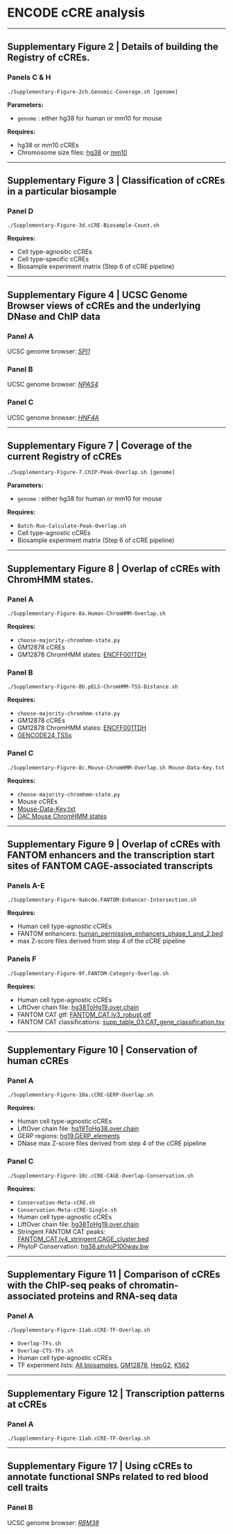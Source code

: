# ENCODE cCRE analysis

---

## Supplementary Figure 2 | Details of building the Registry of cCREs.

### Panels C & H

```
./Supplementary-Figure-2ch.Genomic-Coverage.sh [genome]
```

**Parameters:**
* `genome` : either hg38 for human or mm10 for mouse

**Requires:**
* hg38 or mm10 cCREs
* Chromosome size files: [hg38](https://hgdownload-test.gi.ucsc.edu/goldenPath/hg38/bigZips/hg38.chrom.sizes) or [mm10](https://hgdownload-test.gi.ucsc.edu/goldenPath/mm10/bigZips/mm10.chrom.sizes)

---


## Supplementary Figure 3 | Classification of cCREs in a particular biosample

### Panel D

```
./Supplementary-Figure-3d.cCRE-Biosample-Count.sh
```

**Requires:**
* Cell type-agnositic cCREs
* Cell type-specific cCREs
* Biosample experiment matrix (Step 6 of cCRE pipeline)

---

## Supplementary Figure 4 | UCSC Genome Browser views of cCREs and the underlying DNase and ChIP data

### Panel A
UCSC genome browser: [*SPI1*](https://genome.ucsc.edu/cgi-bin/hgTracks?db=hg38&position=chr11:47371158-47397795&hubClear=https://users.wenglab.org/moorej3/ENCODE-cCREs/Track-Hubs/hub-SF4a.txt)

### Panel B
UCSC genome browser: [*NPAS4*](https://genome.ucsc.edu/cgi-bin/hgTracks?db=hg38&position=chr11:66415362-66432380&hubClear=https://users.wenglab.org/moorej3/ENCODE-cCREs/Track-Hubs/hub-SF4b.txt)

### Panel C
UCSC genome browser: [*HNF4A*](https://genome.ucsc.edu/cgi-bin/hgTracks?db=hg38&position=chr20:44344991-44392365&hubClear=https://users.wenglab.org/moorej3/ENCODE-cCREs/Track-Hubs/hub-SF4c.txt)

---

## Supplementary Figure 7 | Coverage of the current Registry of cCREs

```
./Supplementary-Figure-7.ChIP-Peak-Overlap.sh [genome]
```

**Parameters:**
* `genome` : either hg38 for human or mm10 for mouse

**Requires:**
* `Batch-Run-Calculate-Peak-Overlap.sh`
* Cell type-agnostic cCREs
* Biosample experiment matrix (Step 6 of cCRE pipeline)


---

## Supplementary Figure 8 | Overlap of cCREs with ChromHMM states. 

### Panel A

```
./Supplementary-Figure-8a.Human-ChromHMM-Overlap.sh
```

**Requires:**
* `choose-majority-chromhmm-state.py`
* GM12878 cCREs
* GM12878 ChromHMM states: [ENCFF001TDH](https://www.encodeproject.org/files/ENCFF001TDH/)


### Panel B

```
./Supplementary-Figure-8b.pELS-ChromHMM-TSS-Distance.sh
```

**Requires:**
* `choose-majority-chromhmm-state.py`
* GM12878 cCREs
* GM12878 ChromHMM states: [ENCFF001TDH](https://www.encodeproject.org/files/ENCFF001TDH/)
* [GENCODE24 TSSs](https://github.com/weng-lab/ENCODE-cCREs/blob/master/Version-2/cCRE-Pipeline/Input-Data/hg38/GENCODE24/TSS.Basic.bed.gz)


### Panel C

```
./Supplementary-Figure-8c.Mouse-ChromHMM-Overlap.sh Mouse-Data-Key.txt
```

**Requires:**
* `choose-majority-chromhmm-state.py`
* Mouse cCREs
* [Mouse-Data-Key.txt](https://github.com/weng-lab/ENCODE-cCREs/blob/master/Version-2/cCRE-Analysis/Input-Data/mm10/DAC-Mouse-ChromHMM/Mouse-Data-Key.txt)
* [DAC Mouse ChromHMM states](https://github.com/weng-lab/ENCODE-cCREs/tree/master/Version-2/cCRE-Analysis/Input-Data/mm10/DAC-Mouse-ChromHMM)

---

## Supplementary Figure 9 | Overlap of cCREs with FANTOM enhancers and the transcription start sites of FANTOM CAGE-associated transcripts

### Panels A-E

```
./Supplementary-Figure-9abcde.FANTOM-Enhancer-Intersection.sh
```

**Requires:**
* Human cell type-agnostic cCREs
* FANTOM enhancers: [human_permissive_enhancers_phase_1_and_2.bed](https://fantom.gsc.riken.jp/5/datafiles/latest/extra/Enhancers/human_permissive_enhancers_phase_1_and_2.bed.gz)
* max Z-score files derived from step 4 of the cCRE pipeline


### Panels F

```
./Supplementary-Figure-9f.FANTOM-Category-Overlap.sh
```

**Requires:**
* Human cell type-agnostic cCREs
* LiftOver chain file: [hg38ToHg19.over.chain](http://hgdownload.cse.ucsc.edu/goldenpath/hg38/liftOver/hg38ToHg19.over.chain.gz)
* FANTOM CAT gtf: [FANTOM_CAT.lv3_robust.gtf](https://fantom.gsc.riken.jp/5/suppl/Hon_et_al_2016/data/assembly/lv3_robust/FANTOM_CAT.lv3_robust.gtf.gz)
* FANTOM CAT classifications: [supp_table_03.CAT_gene_classification.tsv](https://fantom.gsc.riken.jp/5/suppl/Hon_et_al_2016/data/supp_table/supp_table_03.CAT_gene_classification.tsv)


---

## Supplementary Figure 10 | Conservation of human cCREs

### Panel A

```
./Supplementary-Figure-10a.cCRE-GERP-Overlap.sh
```

**Requires:**
* Human cell type-agnostic cCREs
* LiftOver chain file: [hg19ToHg38.over.chain](http://hgdownload.cse.ucsc.edu/goldenpath/hg19/liftOver/hg19ToHg38.over.chain.gz)
* GERP regions: [hg19.GERP_elements](http://mendel.stanford.edu/SidowLab/downloads/gerp/hg19.GERP_elements.tar.gz)
* DNase max Z-score files derived from step 4 of the cCRE pipeline

### Panel C

```
./Supplementary-Figure-10c.cCRE-CAGE-Overlap-Conservation.sh
```

**Requires:**
* `Conservation-Meta-cCRE.sh`
* `Conservation-Meta-cCRE-Single.sh`
* Human cell type-agnostic cCREs
* LiftOver chain file: [hg38ToHg19.over.chain](http://hgdownload.cse.ucsc.edu/goldenpath/hg38/liftOver/hg38ToHg19.over.chain.gz)
* Stringent FANTOM CAT peaks: [FANTOM_CAT.lv4_stringent.CAGE_cluster.bed](https://fantom.gsc.riken.jp/5/suppl/Hon_et_al_2016/data/assembly/lv4_stringent/FANTOM_CAT.lv4_stringent.CAGE_cluster.bed.gz)
* PhyloP Conservation: [hg38.phyloP100way.bw](http://hgdownload.cse.ucsc.edu/goldenpath/hg38/phyloP100way/hg38.phyloP100way.bw)

---

## Supplementary Figure 11 | Comparison of cCREs with the ChIP-seq peaks of chromatin-associated proteins and RNA-seq data

### Panel A

```
./Supplementary-Figure-11ab.cCRE-TF-Overlap.sh
```

* `Overlap-TFs.sh`
* `Overlap-CTS-TFs.sh`
* Human cell type-agnostic cCREs
* TF experiment lists: [All biosamples](https://github.com/weng-lab/ENCODE-cCREs/blob/master/Version-2/cCRE-Analysis/Input-Data/hg38/All-Biosample-Filtered-TF-List.txt), [GM12878](https://github.com/weng-lab/ENCODE-cCREs/blob/master/Version-2/cCRE-Analysis/Input-Data/hg38/GM12878-Filtered-TF-List.txt), [HepG2](https://github.com/weng-lab/ENCODE-cCREs/blob/master/Version-2/cCRE-Analysis/Input-Data/hg38/HepG2-Filtered-TF-List.txt), [K562](https://github.com/weng-lab/ENCODE-cCREs/blob/master/Version-2/cCRE-Analysis/Input-Data/hg38/K562-Filtered-TF-List.txt)

---

## Supplementary Figure 12 | Transcription patterns at cCREs

### Panel A

```
./Supplementary-Figure-11ab.cCRE-TF-Overlap.sh
```

---

## Supplementary Figure 17 | Using cCREs to annotate functional SNPs related to red blood cell traits

### Panel B
UCSC genome browser: [*RBM38*](https://genome.ucsc.edu/cgi-bin/hgTracks?db=hg38&position=chr20:57386938-57437523&hubClear=https://users.wenglab.org/moorej3/ENCODE-cCREs/Track-Hubs/hub-SF17b.txt)


